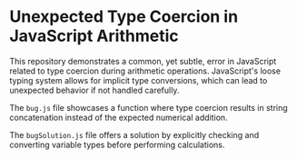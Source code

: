 # Unexpected Type Coercion in JavaScript Arithmetic

This repository demonstrates a common, yet subtle, error in JavaScript related to type coercion during arithmetic operations.  JavaScript's loose typing system allows for implicit type conversions, which can lead to unexpected behavior if not handled carefully.

The `bug.js` file showcases a function where type coercion results in string concatenation instead of the expected numerical addition.

The `bugSolution.js` file offers a solution by explicitly checking and converting variable types before performing calculations.